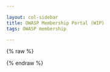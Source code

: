 ```yaml
---

layout: col-sidebar
title: OWASP Membership Portal (WIP)
tags: OWASP membership

---
```


<!-- rebuild 3 -->

<style>
[v-cloak] {display: none}

#member-qr {
  float:right;
  padding: 16px;
}

.label {
  font-weight: bold;
  margin-right: 8px;
}

.info, .multi-info {
  margin-bottom:16px;
  margin-left: 75px;
}

label {
  font-weight: bold;
  margin-right:8px;
}

button {
  margin-right: 16px;
}

.small {
  padding: 2px 8px;
}

.errors {
  padding-bottom: 24px;
  padding-top: 12px;
  border-top: 3px dotted red;
}
.error {
  font-weight:bold;
  color: darkred;
  border-left: 5px solid red;
  padding-left: 8px;
}
</style>
{% raw %}
<div id="membership-portal-app" style="margin: 0px;" v-cloak>
   <div id='member-qr'>
   </div>
   <div id='errors' v-if='errors.length > 0'>
        <label>Please correct the following:</label>
        <template v-for='err in errors'>
              <template v-for='(value, name) in err'>
                <div class='error'>{{value}}</div>
              </template>
        </template>
     </div>
   <div id='member-info' v-if='member_ready && mode==0'>
     <h3>Welcome, {{ membership_data['name'] }}</h3>
     <br>
     <div class='label'>Member Number:</div><div class='info'>{{ membership_data['member_number'].substring(membership_data['member_number'].lastIndexOf('/') + 1) }}</div>
     <div class='label'>Membership Type:</div>
     <div class='info'>{{ membership_data['membership_type'] }}</div>
     <!--<strong>Membership Start:</strong>{{ membership_data['membership_start'] }}<br>  Agree with Dawn, start has no real relevance here-->
     <div class='label'>Membership End:</div><div class='info'>{{ membership_data['membership_end'] }}</div>
     <div class='label'>Recurring:</div><div class='info'>{{ membership_data['membership_recurring'] }}</div>
     <div class='label'>Email:</div>
     <div class='multi-info'>
      <template v-for="item in membership_data['emails']">
          <div class='sub-item'>{{ item['email'] }}</div>
      </template>
    </div>
    <div class='label'>Address:</div>
    <div class='multi-info'>
      <div class='sub-item'>{{ membership_data['address']['street'] }}</div>
      <div class='sub-item'>{{ membership_data['address']['city']}}</div>
      <div class='sub-item'>{{ membership_data['address']['state']}}</div>
      <div class='sub-item'>{{membership_data['address']['postal_code']}}</div>
      <div class='sub-item'>{{membership_data['address']['country']}}</div>
    </div>
    <div class='label'>Phone:</div>
    <div class='multi-info'>
      <template v-for="item in membership_data['phone_numbers']">
          <div class='sub-item'>{{ item['number'] }}</div>
      </template>
    </div>
    <div><button class='cta-button' v-if="mode!=1" v-on:click="switchMode">Edit Personal Information</button></div>
   </div>
   <form class="form-container" v-on:submit.prevent="saveInformation">
   <div id='member-edit' v-if='member_ready && mode==1'>
     <label for='memname'>Name:</label><input type='text' id='memname' v-model="membership_data['name']"/>
     <br>
     <label>Email:<button class='cta-button green small' v-on:click="addEmailItem()">+</button></label>
     <div class='multi-info'>
      <template v-for="item in membership_data['emails']" v-model="membership_data['emails']">
          <input class='sub-item' type='text' v-model="item['email']"/><button class='cta-button red small' v-on:click="removeEmailItem(item)">x</button><br>
      </template>
    </div>
    <label for='address'>Address:</label>
    <div class='multi-info' id='address'>
      <label for="street">Street:</label><input id='street' type='text' v-model="membership_data['address']['street']"/><br>
      <label for='city'>City:</label><input id='city' type='text' v-model="membership_data['address']['city']"/><br>
      <label for='state'>State:</label><input id='state' type='text' v-model="membership_data['address']['state']"/><br>
      <label for='postal_code'>Postal Code:</label><input id='postal_code' type='text' v-model="membership_data['address']['postal_code']"/><br>
      <label for='country'>Country:</label><input id='country' type='text' v-model="membership_data['address']['country']"/>
    </div>
    <label>Phone:<button class='cta-button green small' v-on:click="addPhoneItem()">+</button></label>
    <div class='multi-info'>
      <template v-for="item in membership_data['phone_numbers']" v-model="membership_data['phone_numbers']">
          <input class='sub-item' type='text' v-model="item['number']"/><button class='cta-button red small' v-on:click="removePhoneItem(item)">x</button><br>
      </template>
    </div>
    <div><button class='cta-button' style='padding-right:25px;' v-if="mode!=0" v-on:click="switchMode">Cancel</button><button type='submit' class='cta-button green' v-if="mode!=0">Save</button></div>
   </div>
   </form>
   <div id='errors' v-if="Object.keys(errors).length">
      <strong>You may have gotten here but currently this site only works for a limited subset of members.  Come back later.</strong>
   </div>
   <div id='loading' v-if='loading'>
      This may take a few moments...
      <button class='cta-button' style='width:80px;height:80px;'>
        <div class='spinner'>
          <div class='inner-spinner'></div>
        </div>
      </button>
   </div>
</div>
{% endraw %}

<script src="https://js.stripe.com/v3"></script>
<script src="https://unpkg.com/vue"></script>
<script src="https://unpkg.com/axios/dist/axios.min.js"></script>

<script>
window.addEventListener('load', function() {
  new Vue({
    el: '#membership-portal-app',
    data: {
      loading: true,
      errors: [],
      membership_data: null,
      update_interval : null,
      mode: 0,
      saved_data: null,
    },
    created: function() {
        if(this.loading){
            const postData = {
            params: {
                authtoken: Cookies.get('CF_Authorization')
              }
            }
            axios.get('https://owaspadmin.azurewebsites.net/api/get-member-info?code=mWP6TjdDSJZOQIZQNtb2fUPuzuIamwaobBZUTnN24JEdtFybiTDl7A==', postData)
              .then(response => {
                  this.membership_data = response.data
                  this.loading=false
                 
                  this.$forceUpdate()
                  setTimeout(function(membership_data) { 
                      if(membership_data) {
                          el = kjua({text: membership_data['member_number']});
                          div = document.getElementById('member-qr');
                          if(div) {
                            div.appendChild(el)
                          }
                      }
                  }, 1000, this.membership_data)
                  //$('#member-qr').kjua({text: memdata["member_number"]});
              })
              .catch(err => {
                this.errors.push({message : err })
                this.loading = false
                // for now assuming this is local testing
                /*
                this.membership_data = {}
                this.membership_data['membership_type'] = 'one'
                this.membership_data['name'] = 'Harold Test Data'
                this.membership_data['membership_end'] = '2022-03-22'
                this.membership_data['emails'] = [{'email':'harold.blankenship@owasp.com'},{'email':'kithwood@gmail.com'}]
                this.membership_data['phone_numbers']=[{'number':'5126443053'}]
                this.membership_data['membership_recurring']='no'
                this.membership_data['member_number'] = 'owasp.org'
                this.membership_data['address'] = {'street':'123 street', 'city':'My City', 'state':'My State', 'postal_code':'12345', 'country':'My Country'}
                this.membership_data['member-qr'] = 'https://owasp.org'
                
                setTimeout(function(membership_data) { 
                      if(membership_data) {
                          el = kjua({text: membership_data['member_number']});
                          div = document.getElementById('member-qr');
                          if(div) {
                            div.appendChild(el)
                          }
                      }
                  }, 1000, this.membership_data)
                  this.saved_data = JSON.parse(JSON.stringify(this.membership_data))
                */
                
                this.$forceUpdate()
              })
        } // end if loading
     },
     computed: {
      member_ready: function() { return (!this.loading && this.membership_data != null) }
    },
    methods:{
      validate: function () {
        if(this.membership_data['name'].length <= 0) {
          error = { 'name':'Name must not be empty'}
          this.errors.push(error)
        }
        if(this.membership_data['emails'].length <= 0) {
          error = { 'email':'You must have at least one email.'}
          this.errors.push(error)
        }
        if(this.membership_data['phone_numbers'].length <= 0) {
          error = { 'email':'You must have at least one phone number.'}
          this.errors.push(error)
        }
        if(this.membership_data['address']['street'].length <= 0 ||
          this.membership_data['address']['city'].length <= 0 ||
          this.membership_data['address']['state'].length <= 0 ||
          this.membership_data['address']['postal_code'].length <= 0 ||
          this.membership_data['address']['country'].length <= 0) {

          error = { 'address':'Address must be complete.'}
          this.errors.push(error) 
        }

        return this.errors.length == 0
      },
      switchMode: function() { 
        this.mode = !this.mode
        if(this.saved_data) {
          this.membership_data = JSON.parse(JSON.stringify(this.saved_data))
        }
        this.errors = [] // why doesn't this set errors to empty?
        this.$forceUpdate()
      },
      removePhoneItem: function(item) {
        if(this.membership_data['phone_numbers'].length <= 1) {
          error = { phone :'You must have at least one phone number.' }
          if(!this.errors.some(e => e.phone)) {
            this.errors.push(error)
          }
          this.$forceUpdate()
          return;
        }
        
        this.membership_data['phone_numbers'].splice(this.membership_data['phone_numbers'].indexOf(item), 1)
        this.$forceUpdate()
      },
      addPhoneItem: function() {
          this.errors = []
          this.membership_data['phone_numbers'].push({'number':''})
          this.$forceUpdate()
      },
      removeEmailItem: function(item){
        if(this.membership_data['emails'].length <= 1) {
          error = { email :'You must have at least one email.' }
           if(!this.errors.some(e => e.email)) {
            this.errors.push(error)
          }
          this.$forceUpdate()
          return;
        }

          this.membership_data['emails'].splice(this.membership_data['emails'].indexOf(item), 1)
          this.$forceUpdate()
      },
      addEmailItem: function() {
          this.errors = []
          this.membership_data['emails'].push({'email':''})
          this.$forceUpdate()
      },
      saveInformation: function() {
        this.$forceUpdate() 
        if(this.validate()){
          this.loading=true
          const postData = {
            params: {
                authtoken: Cookies.get('CF_Authorization'),
                membership_data: this.membership_data
              }
            }
          axios.get('https://owaspadmin.azurewebsites.net/api/update-member-info?code=NRBl9EyVfVJYZCos5BuhquJ8KlPj/X35Isl7kNj6uk0Zr88xhPJZ5A==', postData)
              .then(response => {
                  this.loading=false
                  this.mode = 0
                  this.$forceUpdate()
              })
              .catch(err => {
                //this.errors.push({message : 'These are not the droids you are looking for' })
                this.loading = false
                error = { 'error':err }
                this.errors.push(error)
                this.mode = 0
                this.$forceUpdate()
              })
        } 
      }
    } // end methods
  }) // end Vue
}, false) // end addEventListener
</script>
